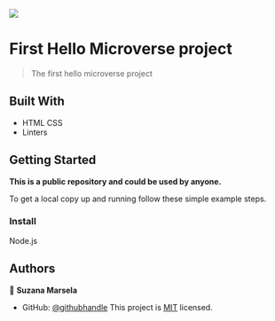 ![](https://img.shields.io/badge/Microverse-blueviolet)

# First Hello Microverse project

>The first hello microverse project


## Built With

- HTML CSS
- Linters


## Getting Started

**This is a public repository and could be used by anyone.**



To get a local copy up and running follow these simple example steps.

### Install
 Node.js



## Authors

👤 **Suzana Marsela**

- GitHub: [@githubhandle](https://github.com/Suzi216)
This project is [MIT](./MIT.md) licensed.
